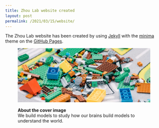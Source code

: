 ```yaml
---
title: Zhou Lab website created
layout: post
permalink: /2021/03/15/website/
---
```


The Zhou Lab website has been created by using [Jekyll](https://jekyllrb.com/) with the [minima](https://github.com/jekyll/minima) theme on the [GitHub Pages](https://pages.github.com/).

<figure>
 
  <p align="center">
  <img width="800" src="/assets/lego_blocks_strip.jpg">
  <figcaption><b>About the cover image</b><br>We build models to study how our brains build models to understand the world.</figcaption>
  </p>
  
</figure>
